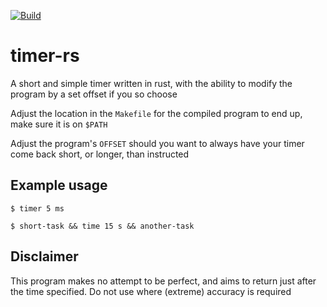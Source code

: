 [![Build](https://github.com/dchansen06/timer-rs/actions/workflows/build.yml/badge.svg)](https://github.com/dchansen06/timer-rs/actions/workflows/build.yml)
# timer-rs
A short and simple timer written in rust, with the ability to modify the program by a set offset if you so choose

Adjust the location in the `Makefile` for the compiled program to end up, make sure it is on `$PATH`

Adjust the program's `OFFSET` should you want to always have your timer come back short, or longer, than instructed

## Example usage
```$ timer 5 ms```

```$ short-task && time 15 s && another-task```

## Disclaimer
This program makes no attempt to be perfect, and aims to return just after the time specified. Do not use where (extreme) accuracy is required
